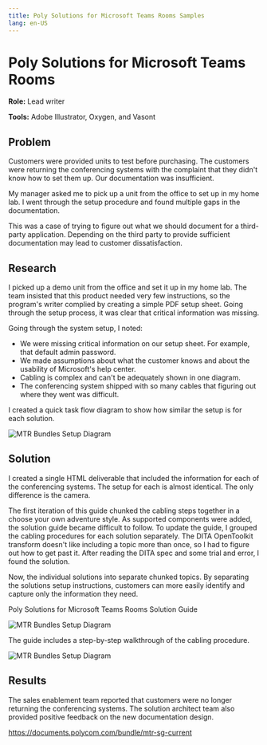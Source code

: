```yaml
---
title: Poly Solutions for Microsoft Teams Rooms Samples
lang: en-US
---
```


# Poly Solutions for Microsoft Teams Rooms

**Role:** Lead writer

**Tools:** Adobe Illustrator, Oxygen, and Vasont


## Problem

Customers were provided units to test before purchasing. The customers were returning the conferencing systems with the complaint that they didn't know how to set them up. Our documentation was insufficient.

My manager asked me to pick up a unit from the office to set up in my home lab. I went through the setup procedure and found multiple gaps in the documentation.

This was a case of trying to figure out what we should document for a third-party application. Depending on the third party to provide sufficient documentation may lead to customer dissatisfaction.

## Research

I picked up a demo unit from the office and set it up in my home lab. The team insisted that this product needed very few instructions, so the program's writer complied by creating a simple PDF setup sheet. Going through the setup process, it was clear that critical information was missing.

Going through the system setup, I noted:

* We were missing critical information on our setup sheet.
For example, that default admin password.
* We made assumptions about what the customer knows and about the usability of Microsoft's help center.
* Cabling is complex and can't be adequately shown in one diagram.
* The conferencing system shipped with so many cables that figuring out where they went was difficult.

I created a quick task flow diagram to show how similar the setup is for each solution.

![MTR Bundles Setup Diagram](https://chriskpeterson.github.io/vuepress2/public/MTR/MTR-diagram.png)

## Solution

I created a single HTML deliverable that included the information for each of the conferencing systems. The setup for each is almost identical. The only difference is the camera.

The first iteration of this guide chunked the cabling steps together in a choose your own adventure style. As supported components were added, the solution guide became difficult to follow. To update the guide, I grouped the cabling procedures for each solution separately. The DITA OpenToolkit transform doesn't like including a topic more than once, so I had to figure out how to get past it. After reading the DITA spec and some trial and error, I found the solution.

Now, the individual solutions into separate chunked topics. By separating the solutions setup instructions, customers can more easily identify and capture only the information they need.

Poly Solutions for Microsoft Teams Rooms Solution Guide

![MTR Bundles Setup Diagram](https://chriskpeterson.github.io/vuepress2/public/MTR/mtr-1.png)

The guide includes a step-by-step walkthrough of the cabling procedure.

![MTR Bundles Setup Diagram](https://chriskpeterson.github.io/vuepress2/public/MTR/mtr-step-through.png)

## Results

The sales enablement team reported that customers were no longer returning the conferencing systems. The solution architect team also provided positive feedback on the new documentation design.

https://documents.polycom.com/bundle/mtr-sg-current
